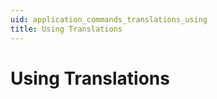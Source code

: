 ```yaml
---
uid: application_commands_translations_using
title: Using Translations
---
```


# Using Translations
